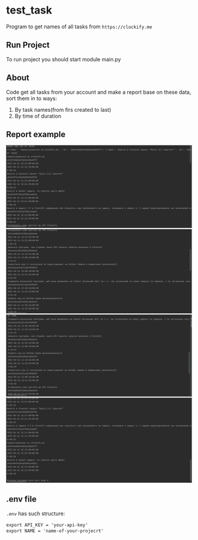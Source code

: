 # test_task
Program to get names of all tasks from `https://clockify.me`

## Run Project
To run project you should start module main.py

## About
Code get all tasks from your account and make a report base on these data, sort them in to ways:
1) By task names(from firs created to last)
2) By time of duration

## Report example

![picture_1](./pictures/picture_1.png)
![picture_2](./pictures/picture_2.png)
![picture_3](./pictures/picture_3.png)
![picture_4](./pictures/picture_4.png)
## .env file
``.env`` has such structure:
```
export API_KEY = 'your-api-key'
export NAME = 'name-of-your-projecrt'
```
